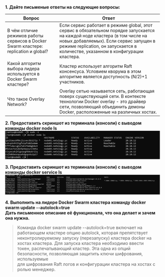 **1. Дайте письменые ответы на следующие вопросы:**  
      
| Вопрос                                                                               | Ответ                                                                                                                                                                                                                                                      |
|--------------------------------------------------------------------------------------|------------------------------------------------------------------------------------------------------------------------------------------------------------------------------------------------------------------------------------------------------------|
| В чём отличие режимов работы сервисов в Docker Swarm кластере: replication и global? | Если сервис работает в режиме global, этот сервис в обязательном порядке запускается на каждой ноде кластера (в том числе на новых добавляемых). Если сервис запущен в режиме replication, он запускается в количестве, указанном в конфигурации кластера. |
| Какой алгоритм выбора лидера используется в Docker Swarm кластере?                   | Кластер использует алгоритм Raft консенсуса. Условием кворума в этом алгоритме является доступность (N/2)+1 участников.                                                                                                                                    |
| Что такое Overlay Network?                                                           | Overlay сетью называется сеть, работающая поверх существующей сети. В контексте технологии Docker overlay - это драйвер сети, позволяющий объединить демоны Docker, расположенные на различных хостах.                                                     |

**2. Предоставить скриншот из терминала (консоли) с выводом команды docker node ls**  
![yc-docker-node](img/yc-docker-node.png)  

**3. Предоставить скриншот из терминала (консоли) с выводом команды docker service ls**  
![yc-docker-service](img/yc-docker-service.png)

**4. Выполнить на лидере Docker Swarm кластера команду docker swarm update --autolock=true  
Дать письменное описание её функционала, что она делает и зачем она нужна.**  

> Команда docker swarm update --autolock=true включает на работающем кластере опцию autolock, которая препятствует  
> неконтролируемому запуску (перезапуску) кластера docker на хостах кластера. Для запуска кластера необходимо ввести  
> токен, распечатывающий кластер. Эта одна из опций безопасности, позволяющая защитить ключи шифрования, используемые  
> для шифрования Raft логов и конфигурации кластера на хостах с ролью менеджер.